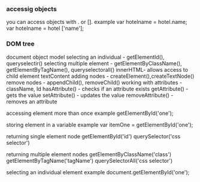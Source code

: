 ### accessig objects
you can access objects with . or [].
example 
  var hotelname = hotel.name;
  var hotelname = hotel ['name'];

### DOM tree 
document object model
selecting an individual - getElementId(), queryselectir()
selecting multiple element - getElementByClassName(), getElementByTagName(), queryselectorall()
innerHTML- allows access to child element
textContent
adding nodes - createElement(),createTextNode()
remove nodes - appendChild(), removeChild()
working with attributes - className, Id
hasAttribute() - checks if an attribute exists
getAttribute() - gets the value
setAttribute() - updates the value
removeAttribute() - removes an attribute

accessing element more than once example
  getElementById('one');
  
storing element in a variable example
  var itemOne = getElementById('one');

returning single element node
  getElementById('id')
  querySelector('css selector')

returning multiple element nodes
  getElementByClassName('class')
  getElementByTagName('tagName')
  querySelectorAll('css selector')

selecting an individual element example
document.getElementById('one');

